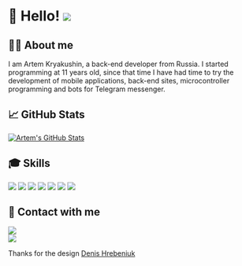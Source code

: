 # 🙋 Hello! ![](https://komarev.com/ghpvc/?username=kryakushin666)

## 🧑‍💻 About me
I am Artem Kryakushin, a back-end developer from Russia. I started programming at 11 years old, since that time I have had time to try the development of mobile applications, back-end sites, microcontroller programming and bots for Telegram messenger.

## 📈 GitHub Stats
[![Artem's GitHub Stats](https://github-readme-stats.vercel.app/api?username=kryakushin666&count_private=true&hide_border=true&bg_color=22272E&text_color=FFFFFF)](https://github.com/kryakushin666)

## 🎓 Skills
[![](https://img.shields.io/badge/Arduino-00979D?style=for-the-badge&logo=arduino&logoColor=22272E&labelColor=f0f0f0)](https://www.arduino.cc/)
[![](https://img.shields.io/badge/Flutter-02569B?style=for-the-badge&logo=flutter&logoColor=white)](https://flutter.dev/)
[![](https://img.shields.io/badge/Kotlin-7F52FF?style=for-the-badge&logo=kotlin&logoColor=22272E&labelColor=f0f0f0)](https://kotlinlang.org/)
[![](https://img.shields.io/badge/Java-007396?style=for-the-badge&logo=java&logoColor=22272E&labelColor=f0f0f0)](https://www.java.com/ru/)
[![](https://img.shields.io/badge/Spring%20Boot-6DB33F?style=for-the-badge&logo=springboot&logoColor=22272E&labelColor=f0f0f0)](https://spring.io)
[![](https://img.shields.io/badge/MySQL-4479A1?style=for-the-badge&logo=mysql&logoColor=22272E&labelColor=f0f0f0)](https://www.mysql.com/)
[![](https://img.shields.io/badge/Git-F05032?style=for-the-badge&logo=git&logoColor=22272E&labelColor=f0f0f0)](https://git-scm.com/)

## 🔗 Contact with me
[![](https://img.shields.io/badge/Telegram-@kryakushin777-26A5E4?style=for-the-badge&logo=telegram&logoColor=22272E&labelColor=f0f0f0)](https://t.me/kryakushin777)
<br/>
[![](https://img.shields.io/badge/Gmail-artemkryakushin@gmail.com-EA4335?style=for-the-badge&logo=gmail&logoColor=22272E&labelColor=f0f0f0)](mailto:artemkryakushin@gmail.com)

Thanks for the design [Denis Hrebeniuk](https://github.com/denis-hrebeniuk)


